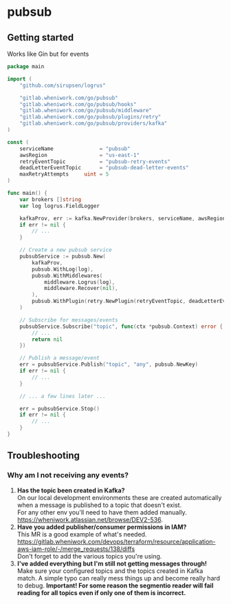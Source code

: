 # pubsub

## Getting started

Works like Gin but for events

```go
package main

import (
	"github.com/sirupsen/logrus"

	"gitlab.wheniwork.com/go/pubsub"
	"gitlab.wheniwork.com/go/pubsub/hooks"
	"gitlab.wheniwork.com/go/pubsub/middleware"
	"gitlab.wheniwork.com/go/pubsub/plugins/retry"
	"gitlab.wheniwork.com/go/pubsub/providers/kafka"
)

const (
	serviceName               = "pubsub"
	awsRegion                 = "us-east-1"
	retryEventTopic           = "pubsub-retry-events"
	deadLetterEventTopic      = "pubsub-dead-letter-events"
	maxRetryAttempts     uint = 5
)

func main() {
	var brokers []string
	var log logrus.FieldLogger

	kafkaProv, err := kafka.NewProvider(brokers, serviceName, awsRegion)
	if err != nil {
		// ...
	}

	// Create a new pubsub service
	pubsubService := pubsub.New(
		kafkaProv,
		pubsub.WithLog(log),
		pubsub.WithMiddlewares(
			middleware.Logrus(log),
			middleware.Recover(nil),
		),
		pubsub.WithPlugin(retry.NewPlugin(retryEventTopic, deadLetterEventTopic, maxRetryAttempts)),
	)

	// Subscribe for messages/events
	pubsubService.Subscribe("topic", func(ctx *pubsub.Context) error {
		// ...
		return nil
	})

	// Publish a message/event
	err = pubsubService.Publish("topic", "any", pubsub.NewKey)
	if err != nil {
		// ...
	}

	// ... a few lines later ...

	err = pubsubService.Stop()
	if err != nil {
		// ...
	}
}

```

## Troubleshooting

### Why am I not receiving any events?

1. **Has the topic been created in Kafka?** <br />On our local development environments these are created automatically when a message is published to a topic that doesn't exist. <br />For any other env you'll need to have them added manually. https://wheniwork.atlassian.net/browse/DEV2-536.  
2. **Have you added publisher/consumer permissions in IAM?** <br />This MR is a good example of what's needed. https://gitlab.wheniwork.com/devops/terraform/resource/application-aws-iam-role/-/merge_requests/138/diffs<br /> Don't forget to add the various topics you're using.
3. **I've added everything but I'm still not getting messages through!** <br /> Make sure your configured topics and the topics created in Kafka match. A simple typo can really mess things up and become really hard to debug. **Important! For some reason the segmentio reader will fail reading for all topics even if only one of them is incorrect.** 
